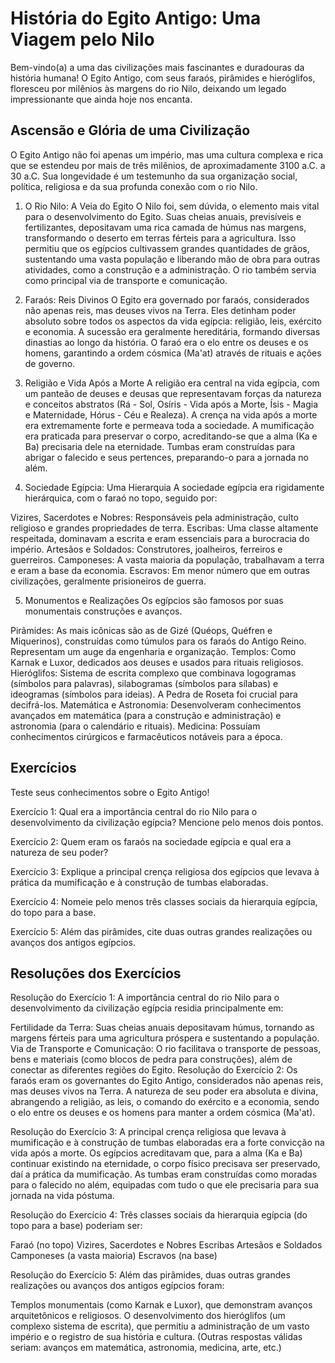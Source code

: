 # História do Egito Antigo: Uma Viagem pelo Nilo
Bem-vindo(a) a uma das civilizações mais fascinantes e duradouras da história humana! O Egito Antigo, com seus faraós, pirâmides e hieróglifos, floresceu por milênios às margens do rio Nilo, deixando um legado impressionante que ainda hoje nos encanta.

## Ascensão e Glória de uma Civilização
O Egito Antigo não foi apenas um império, mas uma cultura complexa e rica que se estendeu por mais de três milênios, de aproximadamente 3100 a.C. a 30 a.C. Sua longevidade é um testemunho da sua organização social, política, religiosa e da sua profunda conexão com o rio Nilo.

1. O Rio Nilo: A Veia do Egito
O Nilo foi, sem dúvida, o elemento mais vital para o desenvolvimento do Egito. Suas cheias anuais, previsíveis e fertilizantes, depositavam uma rica camada de húmus nas margens, transformando o deserto em terras férteis para a agricultura. Isso permitiu que os egípcios cultivassem grandes quantidades de grãos, sustentando uma vasta população e liberando mão de obra para outras atividades, como a construção e a administração. O rio também servia como principal via de transporte e comunicação.

2. Faraós: Reis Divinos
O Egito era governado por faraós, considerados não apenas reis, mas deuses vivos na Terra. Eles detinham poder absoluto sobre todos os aspectos da vida egípcia: religião, leis, exército e economia. A sucessão era geralmente hereditária, formando diversas dinastias ao longo da história. O faraó era o elo entre os deuses e os homens, garantindo a ordem cósmica (Ma'at) através de rituais e ações de governo.

3. Religião e Vida Após a Morte
A religião era central na vida egípcia, com um panteão de deuses e deusas que representavam forças da natureza e conceitos abstratos (Rá - Sol, Osíris - Vida após a Morte, Ísis - Magia e Maternidade, Hórus - Céu e Realeza). A crença na vida após a morte era extremamente forte e permeava toda a sociedade. A mumificação era praticada para preservar o corpo, acreditando-se que a alma (Ka e Ba) precisaria dele na eternidade. Tumbas eram construídas para abrigar o falecido e seus pertences, preparando-o para a jornada no além.

4. Sociedade Egípcia: Uma Hierarquia
A sociedade egípcia era rigidamente hierárquica, com o faraó no topo, seguido por:

Vizires, Sacerdotes e Nobres: Responsáveis pela administração, culto religioso e grandes propriedades de terra.
Escribas: Uma classe altamente respeitada, dominavam a escrita e eram essenciais para a burocracia do império.
Artesãos e Soldados: Construtores, joalheiros, ferreiros e guerreiros.
Camponeses: A vasta maioria da população, trabalhavam a terra e eram a base da economia.
Escravos: Em menor número que em outras civilizações, geralmente prisioneiros de guerra.

5. Monumentos e Realizações
Os egípcios são famosos por suas monumentais construções e avanços.

Pirâmides: As mais icônicas são as de Gizé (Quéops, Quéfren e Miquerinos), construídas como túmulos para os faraós do Antigo Reino. Representam um auge da engenharia e organização.
Templos: Como Karnak e Luxor, dedicados aos deuses e usados para rituais religiosos.
Hieróglifos: Sistema de escrita complexo que combinava logogramas (símbolos para palavras), silabogramas (símbolos para sílabas) e ideogramas (símbolos para ideias). A Pedra de Roseta foi crucial para decifrá-los.
Matemática e Astronomia: Desenvolveram conhecimentos avançados em matemática (para a construção e administração) e astronomia (para o calendário e rituais).
Medicina: Possuíam conhecimentos cirúrgicos e farmacêuticos notáveis para a época.

## Exercícios
Teste seus conhecimentos sobre o Egito Antigo!

Exercício 1: Qual era a importância central do rio Nilo para o desenvolvimento da civilização egípcia? Mencione pelo menos dois pontos.

Exercício 2: Quem eram os faraós na sociedade egípcia e qual era a natureza de seu poder?

Exercício 3: Explique a principal crença religiosa dos egípcios que levava à prática da mumificação e à construção de tumbas elaboradas.

Exercício 4: Nomeie pelo menos três classes sociais da hierarquia egípcia, do topo para a base.

Exercício 5: Além das pirâmides, cite duas outras grandes realizações ou avanços dos antigos egípcios.

## Resoluções dos Exercícios
Resolução do Exercício 1:
A importância central do rio Nilo para o desenvolvimento da civilização egípcia residia principalmente em:

Fertilidade da Terra: Suas cheias anuais depositavam húmus, tornando as margens férteis para uma agricultura próspera e sustentando a população.
Via de Transporte e Comunicação: O rio facilitava o transporte de pessoas, bens e materiais (como blocos de pedra para construções), além de conectar as diferentes regiões do Egito.
Resolução do Exercício 2:
Os faraós eram os governantes do Egito Antigo, considerados não apenas reis, mas deuses vivos na Terra. A natureza de seu poder era absoluta e divina, abrangendo a religião, as leis, o comando do exército e a economia, sendo o elo entre os deuses e os homens para manter a ordem cósmica (Ma'at).

Resolução do Exercício 3:
A principal crença religiosa que levava à mumificação e à construção de tumbas elaboradas era a forte convicção na vida após a morte. Os egípcios acreditavam que, para a alma (Ka e Ba) continuar existindo na eternidade, o corpo físico precisava ser preservado, daí a prática da mumificação. As tumbas eram construídas como moradas para o falecido no além, equipadas com tudo o que ele precisaria para sua jornada na vida póstuma.

Resolução do Exercício 4:
Três classes sociais da hierarquia egípcia (do topo para a base) poderiam ser:

Faraó (no topo)
Vizires, Sacerdotes e Nobres
Escribas
Artesãos e Soldados
Camponeses (a vasta maioria)
Escravos (na base)

Resolução do Exercício 5:
Além das pirâmides, duas outras grandes realizações ou avanços dos antigos egípcios foram:

Templos monumentais (como Karnak e Luxor), que demonstram avanços arquitetônicos e religiosos.
O desenvolvimento dos hieróglifos (um complexo sistema de escrita), que permitiu a administração de um vasto império e o registro de sua história e cultura. (Outras respostas válidas seriam: avanços em matemática, astronomia, medicina, arte, etc.)